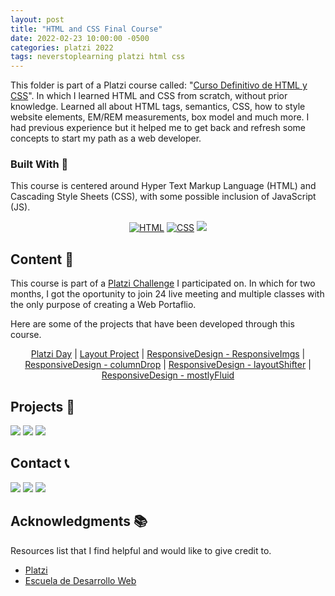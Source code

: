 ```yaml
---
layout: post
title: "HTML and CSS Final Course"
date: 2022-02-23 10:00:00 -0500
categories: platzi 2022
tags: neverstoplearning platzi html css
---
```


This folder is part of a Platzi course called: "[Curso Definitivo de HTML y CSS](https://platzi.com/cursos/html-css/)". In which I learned HTML and CSS from scratch, without prior knowledge. Learned all about HTML tags, semantics, CSS, how to style website elements, EM/REM measurements, box model and much more. I had previous experience but it helped me to get back and refresh some concepts to start my path as a web developer.

<!-- BUILD WITH -->

### Built With 🔑

This course is centered around Hyper Text Markup Language (HTML) and Cascading Style Sheets (CSS), with some possible inclusion of JavaScript (JS).

<div align="center">

[![HTML](https://img.shields.io/badge/HTML5-E34F26?style=for-the-badge&logo=html5&logoColor=white)](https://www.w3schools.com/whatis/whatis_html.asp)
[![CSS](https://img.shields.io/badge/CSS3-1572B6?style=for-the-badge&logo=css3&logoColor=white)](https://www.w3schools.com/whatis/whatis_css.asp)
[![](https://img.shields.io/badge/JavaScript-323330?style=for-the-badge&logo=javascript&logoColor=F7DF1E)](https://www.w3schools.com/whatis/whatis_js.asp)

</div>

<!-- CONTENT -->

## Content 🚦

This course is part of a [Platzi Challenge](https://platzi.com/blog/portafolio-web-2022/) I participated on. In which for two months, I got the oportunity to join 24 live meeting and multiple classes with the only purpose of creating a Web Portaflio.

Here are some of the projects that have been developed through this course.

<div align="center">

[Platzi Day](https://jpdiaz.dev/platzi/2022/definitivoHTMLyCSS/web2022Challenges/platziDay.html)
| [Layout Project](https://jpdiaz.dev/platzi/2022/definitivoHTMLyCSS/courseChallenges/layoutProject.html)
| [ResponsiveDesign - ResponsiveImgs](https://jpdiaz.dev/platzi/2022/definitivoHTMLyCSS/ResponsiveDesign/ResponsiveImgs/)
| [ResponsiveDesign - columnDrop](https://jpdiaz.dev/platzi/2022/definitivoHTMLyCSS/ResponsiveDesign/columnDrop/)
| [ResponsiveDesign - layoutShifter](https://jpdiaz.dev/platzi/2022/definitivoHTMLyCSS/ResponsiveDesign/layoutShifter/)
| [ResponsiveDesign - mostlyFluid](https://jpdiaz.dev/platzi/2022/definitivoHTMLyCSS/ResponsiveDesign/mostlyFluid/)

</div>

<!-- PROJECTS -->

## Projects 🚀

![](https://img.shields.io/badge/Platzi_Repos-121f3d?style=for-the-badge&logo=Platzi&logoColor=98CA3F)
[![](https://img.shields.io/badge/2021-222?style=for-the-badge)](https://github.com/JuanPabloDiaz/platzi/tree/main/2021)
[![](https://img.shields.io/badge/2022-222?style=for-the-badge)](https://github.com/JuanPabloDiaz/platzi/tree/main/2022)

<!-- CONTACT -->

## Contact 📞

[![](https://img.shields.io/badge/@1diazdev-fff?style=for-the-badge&logo=linkedin&logoColor=0A66C2)](https://www.linkedin.com/in/1diazdev/)
[![](https://img.shields.io/badge/@1diazdev-fff?style=for-the-badge&logo=Twitter&logoColor=1DA1F2)](https://www.twitter.com/1diazdev)
[![](https://img.shields.io/badge/Gmail-fff?style=for-the-badge&logo=gmail&logoColor=EA4335)](mailto:juan.diaz93@hotmail.com)

<!-- ACKNOWLEDGMENTS -->

## Acknowledgments 📚

Resources list that I find helpful and would like to give credit to.

- [Platzi](https://www.platzi.com/)
- [Escuela de Desarrollo Web](https://platzi.com/web/)
